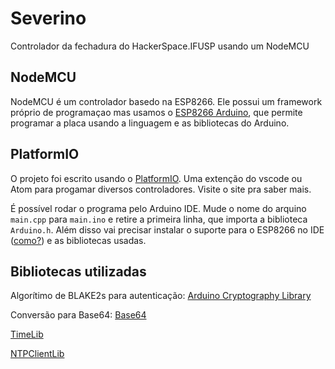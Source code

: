 # Severino
Controlador da fechadura do HackerSpace.IFUSP usando um NodeMCU

## NodeMCU
NodeMCU é um controlador basedo na ESP8266. Ele possui um framework próprio de programaçao mas usamos o [ESP8266 Arduino](https://arduino-esp8266.readthedocs.io/en/2.5.0-beta1/index.html), que permite programar a placa usando a linguagem e as bibliotecas do Arduino.

## PlatformIO
O projeto foi escrito usando o [PlatformIO](https://platformio.org/install). Uma extenção do vscode ou Atom para progamar diversos controladores. Visite o site pra saber mais.

É possível rodar o programa pelo Arduino IDE. Mude o nome do arquino ``main.cpp`` para ``main.ino`` e retire a primeira linha, que importa a biblioteca ``Arduino.h``. Além disso vai precisar instalar o suporte para o ESP8266 no IDE ([como?](https://arduino-esp8266.readthedocs.io/en/2.5.0-beta1/installing.html)) e as bibliotecas usadas.

## Bibliotecas utilizadas
Algorítimo de BLAKE2s para autenticação: [Arduino Cryptography Library](https://rweather.github.io/arduinolibs/crypto.html)

Conversão para Base64: [Base64](https://github.com/agdl/Base64)

[TimeLib](https://github.com/PaulStoffregen/Time)

[NTPClientLib](https://github.com/gmag11/NtpClient)
